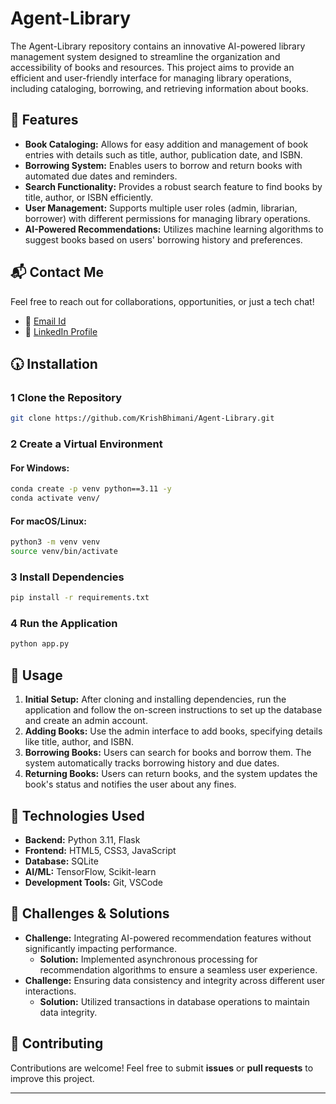 # **Agent-Library**

The Agent-Library repository contains an innovative AI-powered library management system designed to streamline the organization and accessibility of books and resources. This project aims to provide an efficient and user-friendly interface for managing library operations, including cataloging, borrowing, and retrieving information about books.

## 🚀 Features

- **Book Cataloging:** Allows for easy addition and management of book entries with details such as title, author, publication date, and ISBN.
- **Borrowing System:** Enables users to borrow and return books with automated due dates and reminders.
- **Search Functionality:** Provides a robust search feature to find books by title, author, or ISBN efficiently.
- **User Management:** Supports multiple user roles (admin, librarian, borrower) with different permissions for managing library operations.
- **AI-Powered Recommendations:** Utilizes machine learning algorithms to suggest books based on users' borrowing history and preferences.

## 📬 Contact Me

Feel free to reach out for collaborations, opportunities, or just a tech chat!

- 📧 [Email Id](mailto:erkrishbhimani@gmail.com)  
- 🔗 [LinkedIn Profile](https://www.linkedin.com/in/krishbhimani/)

## 🕠️ Installation

### 1 Clone the Repository

```sh
git clone https://github.com/KrishBhimani/Agent-Library.git
```

### 2 Create a Virtual Environment

#### For Windows:
```sh
conda create -p venv python==3.11 -y
conda activate venv/
```

#### For macOS/Linux:
```sh
python3 -m venv venv
source venv/bin/activate
```

### 3 Install Dependencies

```sh
pip install -r requirements.txt
```

### 4 Run the Application

```sh
python app.py
```

## 📌 Usage

1. **Initial Setup:** After cloning and installing dependencies, run the application and follow the on-screen instructions to set up the database and create an admin account.
2. **Adding Books:** Use the admin interface to add books, specifying details like title, author, and ISBN.
3. **Borrowing Books:** Users can search for books and borrow them. The system automatically tracks borrowing history and due dates.
4. **Returning Books:** Users can return books, and the system updates the book's status and notifies the user about any fines.

## 🔧 Technologies Used

- **Backend:** Python 3.11, Flask
- **Frontend:** HTML5, CSS3, JavaScript
- **Database:** SQLite
- **AI/ML:** TensorFlow, Scikit-learn
- **Development Tools:** Git, VSCode

## 🚀 Challenges & Solutions

- **Challenge:** Integrating AI-powered recommendation features without significantly impacting performance.
  - **Solution:** Implemented asynchronous processing for recommendation algorithms to ensure a seamless user experience.
- **Challenge:** Ensuring data consistency and integrity across different user interactions.
  - **Solution:** Utilized transactions in database operations to maintain data integrity.

## 🤝 Contributing

Contributions are welcome! Feel free to submit **issues** or **pull requests** to improve this project.

---